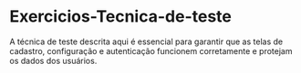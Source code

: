 # Exercicios-Tecnica-de-teste
A técnica de teste descrita aqui é essencial para garantir que as telas de cadastro, configuração e autenticação funcionem corretamente e protejam os dados dos usuários.

